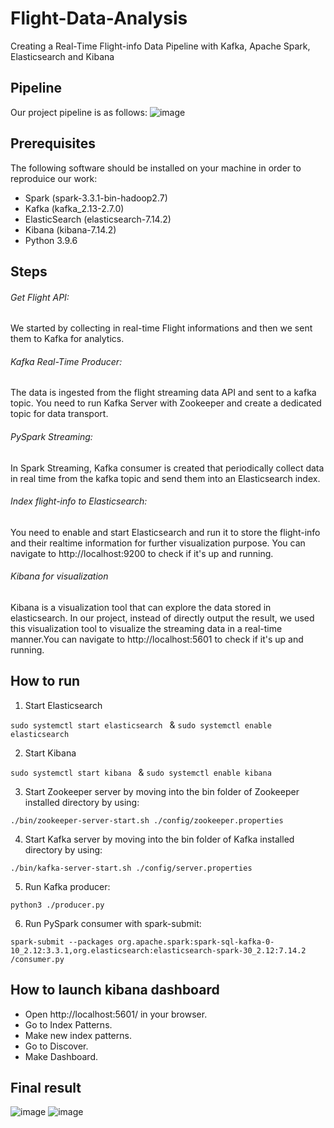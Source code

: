 # Flight-Data-Analysis
Creating a Real-Time Flight-info Data Pipeline with Kafka, Apache Spark, Elasticsearch and Kibana

## Pipeline
Our project pipeline is as follows:
![image](https://github.com/dp2003/Flight-Data-Analysis/assets/72189557/0f49f7f3-5668-4aba-b228-50f3a603477a)

## Prerequisites
The following software should be installed on your machine in order to reproduice our work:

- Spark (spark-3.3.1-bin-hadoop2.7)
- Kafka (kafka_2.13-2.7.0)
- ElasticSearch (elasticsearch-7.14.2)
- Kibana (kibana-7.14.2)
- Python 3.9.6

## Steps
###### Get Flight API:
We started by collecting in real-time Flight informations and then we sent them to Kafka for analytics.
###### Kafka Real-Time Producer:
The data is ingested from the flight streaming data API and sent to a kafka topic. You need to run Kafka Server with Zookeeper and create a dedicated topic for data transport.
###### PySpark Streaming:
 In Spark Streaming, Kafka consumer is created that periodically collect data in real time from the kafka topic and send them into an Elasticsearch index.
###### Index flight-info to Elasticsearch:
You need to enable and start Elasticsearch and run it to store the flight-info and their realtime information for further visualization purpose. You can navigate to http://localhost:9200 to check if it's up and running.
###### Kibana for visualization
Kibana is a visualization tool that can explore the data stored in elasticsearch. In our project, instead of directly output the result, we used this visualization tool to visualize the streaming data in a real-time manner.You can navigate to http://localhost:5601 to check if it's up and running.

## How to run

1. Start Elasticsearch

`sudo systemctl start elasticsearch ` & `sudo systemctl enable elasticsearch `

2. Start Kibana

`sudo systemctl start kibana ` & `sudo systemctl enable kibana  `

3. Start Zookeeper server by moving into the bin folder of Zookeeper installed directory by using:

`./bin/zookeeper-server-start.sh ./config/zookeeper.properties`

4. Start Kafka server by moving into the bin folder of Kafka installed directory by using:

`./bin/kafka-server-start.sh ./config/server.properties`

5. Run Kafka producer:

`python3 ./producer.py`

6. Run PySpark consumer with spark-submit:

`spark-submit --packages org.apache.spark:spark-sql-kafka-0-10_2.12:3.3.1,org.elasticsearch:elasticsearch-spark-30_2.12:7.14.2 /consumer.py`

## How to launch kibana dashboard

- Open http://localhost:5601/ in your browser.
- Go to Index Patterns.
- Make new index patterns.
- Go to Discover.
- Make Dashboard.

## Final result
![image](https://github.com/dp2003/Flight-Data-Analysis/assets/72189557/7f4eb1f0-fe94-49a5-a8b9-396d8a72a3d9)
![image](https://github.com/dp2003/Flight-Data-Analysis/assets/72189557/90e4b6c0-012d-4ad0-935b-7a2e695925ba)



